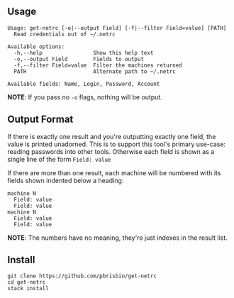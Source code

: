 ## Usage

```
Usage: get-netrc [-o|--output Field] [-f|--filter Field=value] [PATH]
  Read credentials out of ~/.netrc

Available options:
  -h,--help                Show this help text
  -o,--output Field        Fields to output
  -f,--filter Field=value  Filter the machines returned
  PATH                     Alternate path to ~/.netrc

Available fields: Name, Login, Password, Account
```

**NOTE**: If you pass no `-o` flags, nothing will be output.

## Output Format

If there is exactly one result and you're outputting exactly one field, the
value is printed unadorned. This is to support this tool's primary use-case:
reading passwords into other tools. Otherwise each field is shown as a single
line of the form `Field: value`

If there are more than one result, each machine will be numbered with its fields
shown indented below a heading:

```
machine N
  Field: value
  Field: value
machine N
  Field: value
  Field: value
```

**NOTE**: The numbers have no meaning, they're just indexes in the result list.

## Install

```
git clone https://github.com/pbrisbin/get-netrc
cd get-netrc
stack install
```
